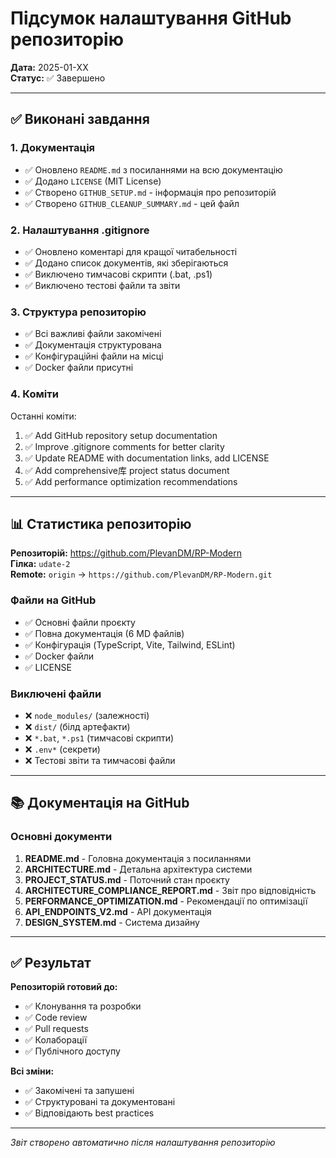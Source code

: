 # Підсумок налаштування GitHub репозиторію

**Дата:** 2025-01-XX  
**Статус:** ✅ Завершено

---

## ✅ Виконані завдання

### 1. Документація
- ✅ Оновлено `README.md` з посиланнями на всю документацію
- ✅ Додано `LICENSE` (MIT License)
- ✅ Створено `GITHUB_SETUP.md` - інформація про репозиторій
- ✅ Створено `GITHUB_CLEANUP_SUMMARY.md` - цей файл

### 2. Налаштування .gitignore
- ✅ Оновлено коментарі для кращої читабельності
- ✅ Додано список документів, які зберігаються
- ✅ Виключено тимчасові скрипти (.bat, .ps1)
- ✅ Виключено тестові файли та звіти

### 3. Структура репозиторію
- ✅ Всі важливі файли закомічені
- ✅ Документація структурована
- ✅ Конфігураційні файли на місці
- ✅ Docker файли присутні

### 4. Коміти
Останні коміти:
1. ✅ Add GitHub repository setup documentation
2. ✅ Improve .gitignore comments for better clarity
3. ✅ Update README with documentation links, add LICENSE
4. ✅ Add comprehensive库 project status document
5. ✅ Add performance optimization recommendations

---

## 📊 Статистика репозиторію

**Репозиторій:** https://github.com/PlevanDM/RP-Modern  
**Гілка:** `udate-2`  
**Remote:** `origin` → `https://github.com/PlevanDM/RP-Modern.git`

### Файли на GitHub
- ✅ Основні файли проєкту
- ✅ Повна документація (6 MD файлів)
- ✅ Конфігурація (TypeScript, Vite, Tailwind, ESLint)
- ✅ Docker файли
- ✅ LICENSE

### Виключені файли
- ❌ `node_modules/` (залежності)
- ❌ `dist/` (білд артефакти)
- ❌ `*.bat`, `*.ps1` (тимчасові скрипти)
- ❌ `.env*` (секрети)
- ❌ Тестові звіти та тимчасові файли

---

## 📚 Документація на GitHub

### Основні документи
1. **README.md** - Головна документація з посиланнями
2. **ARCHITECTURE.md** - Детальна архітектура системи
3. **PROJECT_STATUS.md** - Поточний стан проєкту
4. **ARCHITECTURE_COMPLIANCE_REPORT.md** - Звіт про відповідність
5. **PERFORMANCE_OPTIMIZATION.md** - Рекомендації по оптимізації
6. **API_ENDPOINTS_V2.md** - API документація
7. **DESIGN_SYSTEM.md** - Система дизайну

---

## ✅ Результат

**Репозиторій готовий до:**
- ✅ Клонування та розробки
- ✅ Code review
- ✅ Pull requests
- ✅ Колаборації
- ✅ Публічного доступу

**Всі зміни:**
- ✅ Закомічені та запушені
- ✅ Структуровані та документовані
- ✅ Відповідають best practices

---

*Звіт створено автоматично після налаштування репозиторію*

